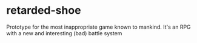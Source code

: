 # retarded-shoe
Prototype for the most inappropriate game known to mankind. It's an RPG with a new and interesting (bad) battle system
